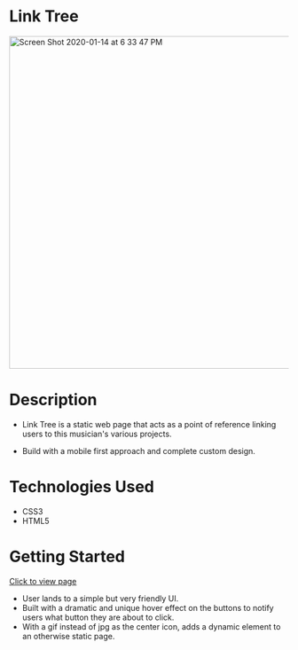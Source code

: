 # Link Tree

<img width="600" alt="Screen Shot 2020-01-14 at 6 33 47 PM" src="https://user-images.githubusercontent.com/53157290/132773069-dcddc738-a1f8-498c-961a-a30dd7f9b0ca.png">


# Description 

* Link Tree is a static web page that acts as a point of reference linking users to this musician's various projects.

* Build with a mobile first approach and complete custom design.


# Technologies Used
* CSS3
* HTML5

# Getting Started 

[Click to view page](https://kushion.tv/)

* User lands to a simple but very friendly UI.
* Built with a dramatic and unique hover effect on the buttons to notify users what button they are about to click.
* With a gif instead of jpg as the center icon, adds a dynamic element to an otherwise static page.




